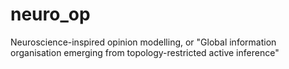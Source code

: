 # neuro_op
Neuroscience-inspired opinion modelling, or "Global information organisation emerging from topology-restricted active inference"
